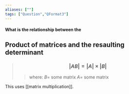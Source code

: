 ```yaml
---
aliases: [""]
tags: ["Question","QFormat3"]
---
```


#### What is the relationship between the
## Product of matrices and the resaulting determinant
> ### $$ |AB| = |A|\times|B| $$ 
>> where:
>> $B=$ some matrix
>> $A=$ some matrix

This uses [[matrix multiplication]].